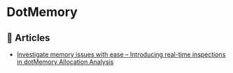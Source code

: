 # DotMemory

## 📕 Articles
- [Investigate memory issues with ease – Introducing real-time inspections in dotMemory Allocation Analysis](https://blog.jetbrains.com/dotnet/2021/06/01/investigate-memory-issues-with-ease-introducing-real-time-inspections-in-dotmemory-allocation-analysis/)